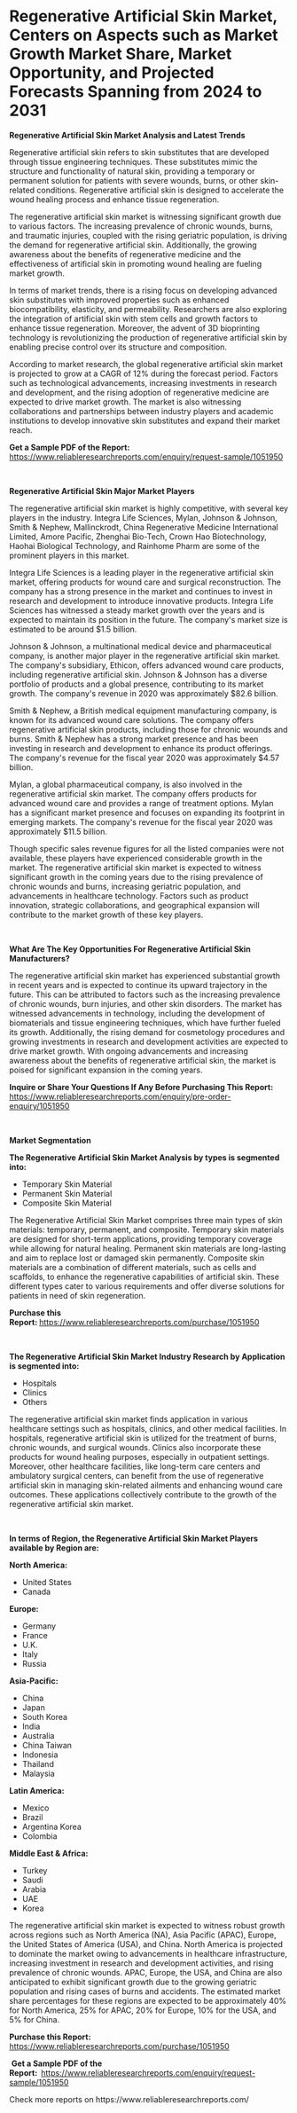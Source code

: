 <p><h1>Regenerative Artificial Skin Market, Centers on Aspects such as Market Growth Market Share, Market Opportunity, and Projected Forecasts Spanning from 2024 to 2031</h1></p><p><strong>Regenerative Artificial Skin Market Analysis and Latest Trends</strong></p>
<p><p>Regenerative artificial skin refers to skin substitutes that are developed through tissue engineering techniques. These substitutes mimic the structure and functionality of natural skin, providing a temporary or permanent solution for patients with severe wounds, burns, or other skin-related conditions. Regenerative artificial skin is designed to accelerate the wound healing process and enhance tissue regeneration.</p><p>The regenerative artificial skin market is witnessing significant growth due to various factors. The increasing prevalence of chronic wounds, burns, and traumatic injuries, coupled with the rising geriatric population, is driving the demand for regenerative artificial skin. Additionally, the growing awareness about the benefits of regenerative medicine and the effectiveness of artificial skin in promoting wound healing are fueling market growth.</p><p>In terms of market trends, there is a rising focus on developing advanced skin substitutes with improved properties such as enhanced biocompatibility, elasticity, and permeability. Researchers are also exploring the integration of artificial skin with stem cells and growth factors to enhance tissue regeneration. Moreover, the advent of 3D bioprinting technology is revolutionizing the production of regenerative artificial skin by enabling precise control over its structure and composition.</p><p>According to market research, the global regenerative artificial skin market is projected to grow at a CAGR of 12% during the forecast period. Factors such as technological advancements, increasing investments in research and development, and the rising adoption of regenerative medicine are expected to drive market growth. The market is also witnessing collaborations and partnerships between industry players and academic institutions to develop innovative skin substitutes and expand their market reach.</p></p>
<p><strong>Get a Sample PDF of the Report:&nbsp;</strong> <a href="https://www.reliableresearchreports.com/enquiry/request-sample/1051950">https://www.reliableresearchreports.com/enquiry/request-sample/1051950</a></p>
<p>&nbsp;</p>
<p><strong>Regenerative Artificial Skin Major Market Players</strong></p>
<p><p>The regenerative artificial skin market is highly competitive, with several key players in the industry. Integra Life Sciences, Mylan, Johnson & Johnson, Smith & Nephew, Mallinckrodt, China Regenerative Medicine International Limited, Amore Pacific, Zhenghai Bio-Tech, Crown Hao Biotechnology, Haohai Biological Technology, and Rainhome Pharm are some of the prominent players in this market.</p><p>Integra Life Sciences is a leading player in the regenerative artificial skin market, offering products for wound care and surgical reconstruction. The company has a strong presence in the market and continues to invest in research and development to introduce innovative products. Integra Life Sciences has witnessed a steady market growth over the years and is expected to maintain its position in the future. The company's market size is estimated to be around $1.5 billion.</p><p>Johnson & Johnson, a multinational medical device and pharmaceutical company, is another major player in the regenerative artificial skin market. The company's subsidiary, Ethicon, offers advanced wound care products, including regenerative artificial skin. Johnson & Johnson has a diverse portfolio of products and a global presence, contributing to its market growth. The company's revenue in 2020 was approximately $82.6 billion.</p><p>Smith & Nephew, a British medical equipment manufacturing company, is known for its advanced wound care solutions. The company offers regenerative artificial skin products, including those for chronic wounds and burns. Smith & Nephew has a strong market presence and has been investing in research and development to enhance its product offerings. The company's revenue for the fiscal year 2020 was approximately $4.57 billion.</p><p>Mylan, a global pharmaceutical company, is also involved in the regenerative artificial skin market. The company offers products for advanced wound care and provides a range of treatment options. Mylan has a significant market presence and focuses on expanding its footprint in emerging markets. The company's revenue for the fiscal year 2020 was approximately $11.5 billion.</p><p>Though specific sales revenue figures for all the listed companies were not available, these players have experienced considerable growth in the market. The regenerative artificial skin market is expected to witness significant growth in the coming years due to the rising prevalence of chronic wounds and burns, increasing geriatric population, and advancements in healthcare technology. Factors such as product innovation, strategic collaborations, and geographical expansion will contribute to the market growth of these key players.</p></p>
<p>&nbsp;</p>
<p><strong>What Are The Key Opportunities For Regenerative Artificial Skin Manufacturers?</strong></p>
<p><p>The regenerative artificial skin market has experienced substantial growth in recent years and is expected to continue its upward trajectory in the future. This can be attributed to factors such as the increasing prevalence of chronic wounds, burn injuries, and other skin disorders. The market has witnessed advancements in technology, including the development of biomaterials and tissue engineering techniques, which have further fueled its growth. Additionally, the rising demand for cosmetology procedures and growing investments in research and development activities are expected to drive market growth. With ongoing advancements and increasing awareness about the benefits of regenerative artificial skin, the market is poised for significant expansion in the coming years.</p></p>
<p><strong>Inquire or Share Your Questions If Any Before Purchasing This Report:</strong> <a href="https://www.reliableresearchreports.com/enquiry/pre-order-enquiry/1051950">https://www.reliableresearchreports.com/enquiry/pre-order-enquiry/1051950</a></p>
<p>&nbsp;</p>
<p><strong>Market Segmentation</strong></p>
<p><strong>The Regenerative Artificial Skin Market Analysis by types is segmented into:</strong></p>
<p><ul><li>Temporary Skin Material</li><li>Permanent Skin Material</li><li>Composite Skin Material</li></ul></p>
<p><p>The Regenerative Artificial Skin Market comprises three main types of skin materials: temporary, permanent, and composite. Temporary skin materials are designed for short-term applications, providing temporary coverage while allowing for natural healing. Permanent skin materials are long-lasting and aim to replace lost or damaged skin permanently. Composite skin materials are a combination of different materials, such as cells and scaffolds, to enhance the regenerative capabilities of artificial skin. These different types cater to various requirements and offer diverse solutions for patients in need of skin regeneration.</p></p>
<p><strong>Purchase this Report:&nbsp;</strong><a href="https://www.reliableresearchreports.com/purchase/1051950">https://www.reliableresearchreports.com/purchase/1051950</a></p>
<p>&nbsp;</p>
<p><strong>The Regenerative Artificial Skin Market Industry Research by Application is segmented into:</strong></p>
<p><ul><li>Hospitals</li><li>Clinics</li><li>Others</li></ul></p>
<p><p>The regenerative artificial skin market finds application in various healthcare settings such as hospitals, clinics, and other medical facilities. In hospitals, regenerative artificial skin is utilized for the treatment of burns, chronic wounds, and surgical wounds. Clinics also incorporate these products for wound healing purposes, especially in outpatient settings. Moreover, other healthcare facilities, like long-term care centers and ambulatory surgical centers, can benefit from the use of regenerative artificial skin in managing skin-related ailments and enhancing wound care outcomes. These applications collectively contribute to the growth of the regenerative artificial skin market.</p></p>
<p>&nbsp;</p>
<p><strong>In terms of Region, the Regenerative Artificial Skin Market Players available by Region are:</strong></p>
<p>
    <p> <strong> North America: </strong>
        <ul>
            <li>United States</li>
            <li>Canada</li>
        </ul>
        </p> 
    <p> <strong> Europe: </strong>
        <ul>
            <li>Germany</li>
            <li>France</li>
            <li>U.K.</li>
            <li>Italy</li>
            <li>Russia</li>
        </ul>
        </p> 
    <p> <strong> Asia-Pacific: </strong>
        <ul>
            <li>China</li>
            <li>Japan</li>
            <li>South Korea</li>
            <li>India</li>
            <li>Australia</li>
            <li>China Taiwan</li>
            <li>Indonesia</li>
            <li>Thailand</li>
            <li>Malaysia</li>
        </ul>
        </p> 
    <p> <strong> Latin America: </strong>
        <ul>
            <li>Mexico</li>
            <li>Brazil</li>
            <li>Argentina Korea</li>
            <li>Colombia</li>
        </ul>
        </p> 
    <p> <strong> Middle East & Africa: </strong>
        <ul>
            <li>Turkey</li>
            <li>Saudi</li>
            <li>Arabia</li>
            <li>UAE</li>
            <li>Korea</li>
        </ul>
    </p>
    </p>
<p><p>The regenerative artificial skin market is expected to witness robust growth across regions such as North America (NA), Asia Pacific (APAC), Europe, the United States of America (USA), and China. North America is projected to dominate the market owing to advancements in healthcare infrastructure, increasing investment in research and development activities, and rising prevalence of chronic wounds. APAC, Europe, the USA, and China are also anticipated to exhibit significant growth due to the growing geriatric population and rising cases of burns and accidents. The estimated market share percentages for these regions are expected to be approximately 40% for North America, 25% for APAC, 20% for Europe, 10% for the USA, and 5% for China.</p></p>
<p><strong>Purchase this Report: </strong><a href="https://www.reliableresearchreports.com/purchase/1051950">https://www.reliableresearchreports.com/purchase/1051950</a></p>
<p>&nbsp;<strong>Get a Sample PDF of the Report:&nbsp;&nbsp;</strong><a href="https://www.reliableresearchreports.com/enquiry/request-sample/1051950">https://www.reliableresearchreports.com/enquiry/request-sample/1051950</a></p>
<p><strong></strong></p>
<p>Check more reports on https://www.reliableresearchreports.com/</p>